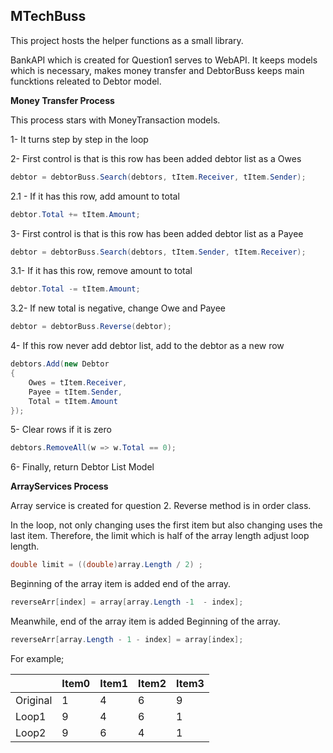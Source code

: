 ## MTechBuss ##

This project hosts the helper functions as a small library.

BankAPI which is created for Question1 serves to WebAPI. It keeps models which is necessary, makes money transfer and DebtorBuss keeps main funcktions releated to Debtor model.

**Money Transfer Process**

This process stars with MoneyTransaction models. 

1- It turns step by step in the loop 

2- First control is that is this row has been added debtor list as a Owes

  ```C#
  debtor = debtorBuss.Search(debtors, tItem.Receiver, tItem.Sender);
  ```

2.1 - If it has this row, add amount to total 

  ```C#
  debtor.Total += tItem.Amount;
  ```
  
3- First control is that is this row has been added debtor list as a Payee 
  ```C#
  debtor = debtorBuss.Search(debtors, tItem.Sender, tItem.Receiver);
  ```

3.1- If it has this row, remove amount to total

  ```C#
  debtor.Total -= tItem.Amount;
  ```
  
3.2- If new total is negative, change Owe and Payee

  ```C#
  debtor = debtorBuss.Reverse(debtor);
  ```
 
4- If this row never add debtor list, add to the debtor as a new row

  ```C#
  debtors.Add(new Debtor
  {
      Owes = tItem.Receiver,
      Payee = tItem.Sender,
      Total = tItem.Amount
  });
  ```
  
5- Clear rows if it is zero

  ```C#
  debtors.RemoveAll(w => w.Total == 0);
  ```
 
6- Finally, return Debtor List Model


**ArrayServices Process**

Array service is created for question 2. Reverse method is in order class.

In the loop, not only changing uses the first item but also changing uses the last item. Therefore, the limit which is half of the array length adjust loop length.

  ```C#
  double limit = ((double)array.Length / 2) ;
  ```
Beginning of the array item is added end of the array.

  ```C#
  reverseArr[index] = array[array.Length -1  - index];
  ```
Meanwhile, end of the array item is added Beginning of the array.
  ```C#
  reverseArr[array.Length - 1 - index] = array[index];
  ```

For example;

| | Item0 | Item1 | Item2 | Item3 |
| --- | --- | --- |--- |--- |
|Original | 1 | 4 | 6 | 9 |
|Loop1	  | 9	| 4 | 6 | 1 |
|Loop2	  | 9	| 6 | 4 | 1 |
